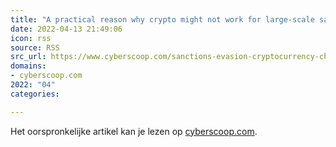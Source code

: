 ```yaml
---
title: "A practical reason why crypto might not work for large-scale sanctions evasion"
date: 2022-04-13 21:49:06
icon: rss
source: RSS
src_url: https://www.cyberscoop.com/sanctions-evasion-cryptocurrency-chainalysis/
domains:
- cyberscoop.com
2022: "04"
categories:

---
```

Het oorspronkelijke artikel kan je lezen op [cyberscoop.com](https://www.cyberscoop.com/sanctions-evasion-cryptocurrency-chainalysis/).
